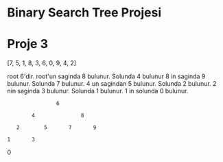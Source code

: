 # Binary Search Tree Projesi
# Proje 3

[7, 5, 1, 8, 3, 6, 0, 9, 4, 2]  

root 6'dir. root'un saginda 8 bulunur. Solunda 4 bulunur
8 in saginda 9 bulunur. Solunda 7 bulunur. 4 un sagindan 5 bulunur. Solunda 2 bulunur.
2 nin saginda 3 bulunur. Solunda 1 bulunur.
1 in solunda 0 bulunur.

			        6

		    4		        8

       2        5	    7	    9

    1       3

0